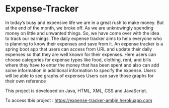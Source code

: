 # Expense-Tracker

In today’s busy and expensive life we are in a great rush to make money.
But at the end of the month, we broke off. As we are unknowingly spending money on little and unwanted things.
So, we have come over with the idea to track our earnings.
The daily expense tracker aims to help everyone who is planning to know their expenses and save from it.
An expense tracker is a spring boot app that users can access from URL and update their daily expenses so that they are well known for their expenses.
Here users can choose categories for expense types like food, clothing, rent, and bills where they have to enter the money that has been spent and also can add some information in additional information to specify the expense.
Users will be able to see graphs of expenses
Users can save those graphs for their own reference


This project is developed on Java, HTML, XML, CSS and JavaScript.

To access tbis project : https://expense-tracker-ambjn.herokuapp.com
